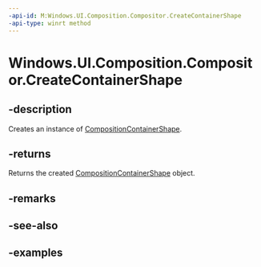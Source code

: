 ```yaml
---
-api-id: M:Windows.UI.Composition.Compositor.CreateContainerShape
-api-type: winrt method
---
```


<!-- Method syntax.
public CompositionContainerShape Compositor.CreateContainerShape()
-->

# Windows.UI.Composition.Compositor.CreateContainerShape

## -description

Creates an instance of [CompositionContainerShape](compositioncontainershape.md).



## -returns

Returns the created [CompositionContainerShape](compositioncontainershape.md) object.

## -remarks

## -see-also

## -examples

